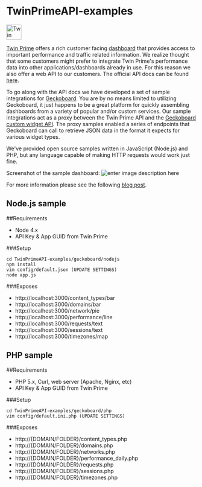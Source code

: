 # TwinPrimeAPI-examples

<a href="http://twinprime.com/">
	<img height="40" src="http://twinprime.com/wp-content/themes/root/build/images/svgs/twinprime-logo.svg" alt="Twin Prime logo">
</a>

[Twin Prime](http://twinprime.com/) offers a rich customer facing [dashboard](https://dashboard.twinprime.com) that provides access to important performance and traffic related information. We realize thought that some customers might prefer to integrate Twin Prime's performance data into other applications/dashboards already in use.  For this reason we also offer a web API to our customers.  The official API docs can be found [here](https://web-api.twinprime.com/docs/).

To go along with the API docs we have developed a set of sample integrations for [Geckoboard](https://www.geckoboard.com/).  You are by no means limited to utilizing Geckoboard, it just happens to be a great platform for quickly assembling dashboards from a variety of popular and/or custom services.  Our sample integrations act as a proxy between the Twin Prime API and the [Geckoboard custom widget API](https://developer.geckoboard.com/#custom-widget-types).  The proxy samples enabled a series of endpoints that Geckoboard can call to retrieve JSON data in the format it expects for various widget types.

We've provided open source samples written in JavaScript (Node.js) and PHP, but any language capable of making HTTP requests would work just fine.

Screenshot of the sample dashboard:
![enter image description here](https://www.evernote.com/l/ADHnQSkTWudLEoTnqVIJGBFD9nukjnYyB2oB/image.png)

For more information please see the following [blog post](http://twinprime.com/category/blog/).

## Node.js sample

##Requirements

 - Node 4.x
 - API Key & App GUID from Twin Prime

###Setup

    cd TwinPrimeAPI-examples/geckoboard/nodejs
    npm install
    vim config/default.json (UPDATE SETTINGS)
    node app.js

###Exposes 

 - http://localhost:3000/content_types/bar
 - http://localhost:3000/domains/bar
 - http://localhost:3000/network/pie
 - http://localhost:3000/performance/line
 - http://localhost:3000/requests/text
 - http://localhost:3000/sessions/text
 - http://localhost:3000/timezones/map


## PHP sample

##Requirements

 - PHP 5.x, Curl, web server (Apache, Nginx, etc)
 - API Key & App GUID from Twin Prime

###Setup

    cd TwinPrimeAPI-examples/geckoboard/php
    vim config/default.ini.php (UPDATE SETTINGS)

###Exposes 

 - http://{DOMAIN/FOLDER}/content_types.php
 - http://{DOMAIN/FOLDER}/domains.php
 - http://{DOMAIN/FOLDER}/networks.php
 - http://{DOMAIN/FOLDER}/performance_daily.php
 - http://{DOMAIN/FOLDER}/requests.php
 - http://{DOMAIN/FOLDER}/sessions.php
 - http://{DOMAIN/FOLDER}/timezones.php

